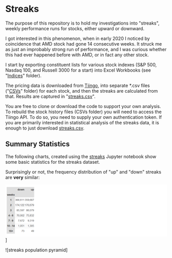 # Streaks

The purpose of this repository is to hold my investigations into "streaks", weekly performance runs for stocks, either upward or downward.

I got interested in this phenomenon, when in early 2020 I noticed by coincidence that AMD stock had gone 14 consecutive weeks. It struck me as just an improbably strong run of performance, and I was curious whether this had ever happened before with AMD, or in fact any other stock.

I start by exporting constituent lists for various stock indexes (S&P 500, Nasdaq 100, and Russell 3000 for a start) into Excel Workbooks (see "[Indices](./Indices)" folder).

The pricing data is downloaded from [Tiingo](https://www.tiingo.com), into separate *.csv files ("[CSVs](./CSVs)" folder) for each stock, and then the streaks are calculated from that. Results are captured in "[streaks.csv](./streaks.csv)".

You are free to clone or download the code to support your own analysis.  To rebuild the stock history files (CSVs folder) you will need to access the Tiingo API. To do so, you need to supply your own authentication token. If you are primarily interested in statistical analysis of the streaks data, it is enough to just download [streaks.csv](./streaks.csv).

## Summary Statistics

The following charts, created using the [streaks](./streaks.ipynb) Jupyter notebook show some basic statistics for the streaks dataset.

Surprisingly or not, the frequency distribution of "up" and "down" streaks are **very** similar:

![table1](./Images/table1.png)]

![streaks population pyramid] 




